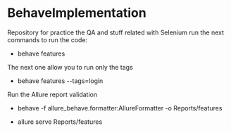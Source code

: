 # BehaveImplementation
Repository for practice the QA and stuff related with Selenium
run the next commands to run the code:
- behave features

The next one allow you to run only the tags
- behave features --tags=login

Run the Allure report validation
- behave -f allure_behave.formatter:AllureFormatter -o Reports/features

- allure serve Reports/features
